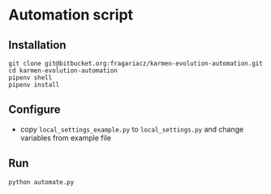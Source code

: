 # Automation script


## Installation

    git clone git@bitbucket.org:fragariacz/karmen-evolution-automation.git
    cd karmen-evolution-automation
    pipenv shell
    pipenv install


## Configure

- copy `local_settings_example.py` to `local_settings.py` and change variables from example file


## Run

    python automate.py
